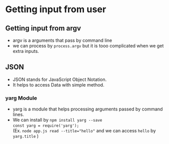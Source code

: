 # Getting input from user  

## Getting input from argv  
- argv is a arguments that pass by command line
- we can process by `process.argv` but it is tooo complicated when we get extra inputs.    

## JSON  
 - JSON stands for JavaScript Object Notation.  
 - It helps to access Data with simple method.  

### yarg Module  
 - yarg is a module that helps processing arguments passed by command lines.  
 - We can install by `npm install yarg --save`  
 `const yarg = require('yarg');`  
  (Ex. `node app.js read --title="hello"` and we can access `hello` by `yarg.title` )  
 
